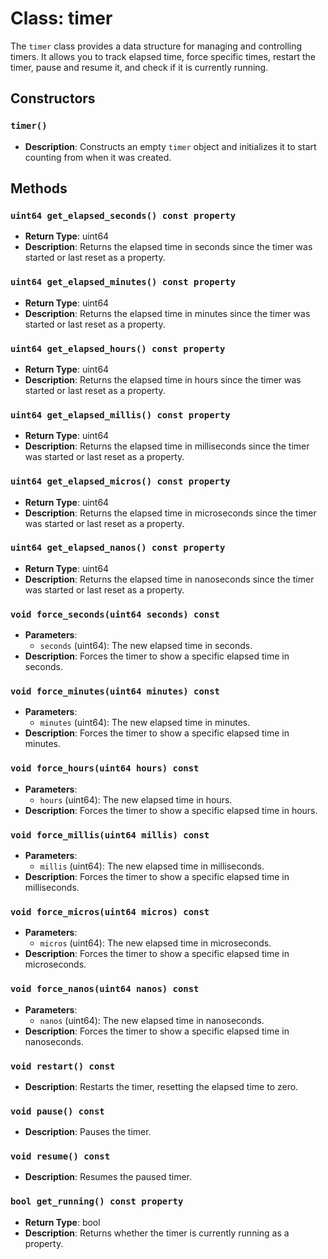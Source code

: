 # Class: timer

The `timer` class provides a data structure for managing and controlling timers. It allows you to track elapsed time, force specific times, restart the timer, pause and resume it, and check if it is currently running.

## Constructors

### `timer()`
- **Description**: Constructs an empty `timer` object and initializes it to start counting from when it was created.

## Methods

### `uint64 get_elapsed_seconds() const property`
- **Return Type**: uint64
- **Description**: Returns the elapsed time in seconds since the timer was started or last reset as a property.

### `uint64 get_elapsed_minutes() const property`
- **Return Type**: uint64
- **Description**: Returns the elapsed time in minutes since the timer was started or last reset as a property.

### `uint64 get_elapsed_hours() const property`
- **Return Type**: uint64
- **Description**: Returns the elapsed time in hours since the timer was started or last reset as a property.

### `uint64 get_elapsed_millis() const property`
- **Return Type**: uint64
- **Description**: Returns the elapsed time in milliseconds since the timer was started or last reset as a property.

### `uint64 get_elapsed_micros() const property`
- **Return Type**: uint64
- **Description**: Returns the elapsed time in microseconds since the timer was started or last reset as a property.

### `uint64 get_elapsed_nanos() const property`
- **Return Type**: uint64
- **Description**: Returns the elapsed time in nanoseconds since the timer was started or last reset as a property.

### `void force_seconds(uint64 seconds) const`
- **Parameters**:
  - `seconds` (uint64): The new elapsed time in seconds.
- **Description**: Forces the timer to show a specific elapsed time in seconds.

### `void force_minutes(uint64 minutes) const`
- **Parameters**:
  - `minutes` (uint64): The new elapsed time in minutes.
- **Description**: Forces the timer to show a specific elapsed time in minutes.

### `void force_hours(uint64 hours) const`
- **Parameters**:
  - `hours` (uint64): The new elapsed time in hours.
- **Description**: Forces the timer to show a specific elapsed time in hours.

### `void force_millis(uint64 millis) const`
- **Parameters**:
  - `millis` (uint64): The new elapsed time in milliseconds.
- **Description**: Forces the timer to show a specific elapsed time in milliseconds.

### `void force_micros(uint64 micros) const`
- **Parameters**:
  - `micros` (uint64): The new elapsed time in microseconds.
- **Description**: Forces the timer to show a specific elapsed time in microseconds.

### `void force_nanos(uint64 nanos) const`
- **Parameters**:
  - `nanos` (uint64): The new elapsed time in nanoseconds.
- **Description**: Forces the timer to show a specific elapsed time in nanoseconds.

### `void restart() const`
- **Description**: Restarts the timer, resetting the elapsed time to zero.

### `void pause() const`
- **Description**: Pauses the timer.

### `void resume() const`
- **Description**: Resumes the paused timer.

### `bool get_running() const property`
- **Return Type**: bool
- **Description**: Returns whether the timer is currently running as a property.
